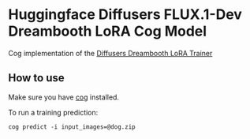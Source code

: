 # Huggingface Diffusers FLUX.1-Dev Dreambooth LoRA Cog Model

Cog implementation of the [Diffusers Dreambooth LoRA Trainer](https://github.com/huggingface/diffusers/blob/main/examples/dreambooth/README_flux.md)

## How to use

Make sure you have [cog](https://github.com/replicate/cog) installed.

To run a training prediction:

    cog predict -i input_images=@dog.zip

